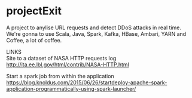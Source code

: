 # projectExit
A project to anylise URL requests and detect DDoS attacks in real time. 
We're gonna to use Scala, Java, Spark, Kafka, HBase, Ambari, YARN and Coffee, a lot of coffee. 


LINKS</br>
Site to a dataset of NASA HTTP requests log
<href target="_blank">http://ita.ee.lbl.gov/html/contrib/NASA-HTTP.html</href>

Start a spark job from within the application
<href target="_blank">https://blog.knoldus.com/2015/06/26/startdeploy-apache-spark-application-programmatically-using-spark-launcher/</href>
